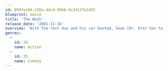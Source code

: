 ```yaml
---
id: 059fec66-236a-4dcd-99b6-4c34137e1455
blueprint: movie
title: 'The Wash'
release_date: '2001-11-16'
overview: 'With the rent due and his car booted, Sean (Dr. Dre) has to come up with some ends...and fast. When his best buddy and roommate Dee Loc (Snoop Dogg), suggests that Sean get a job busting suds down at the local car wash.'
genres:
  -
    id: 28
    name: Action
  -
    id: 35
    name: Comedy
---
```


